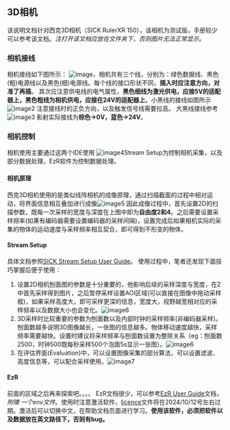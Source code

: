 ## 3D相机
该说明文档针对西克3D相机（SICK RulerXR 150），该相机为测试版，手册较少可以参考该文档。_注打开该文档应放在文件夹下，否则图片无法正常显示。_

### 相机接线
相机接线如下图所示：
![image](./picture/green_line.jpg)，相机共有三个线，分别为：绿色数据线、黑色(粗)电源线以及黑色(细)电源线。每个线的接口形状不同，**插入时应注意方向，对准了再插**。
其次应注意供电线的电气属性，**黑色细线为激光供电，应接5V的适配器上，黑色粗线为相机供电，应接在24V的适配器上**。小黑线的接线如图所示
![image2](./picture/xiaojiexian.jpg)
注意接线时的正负方向，以及触发信号线需要拉高。
大黑线接线参考![image3](./picture/dajiexian.png)
影射实际接线为**棕色->0V，蓝色->24V**。
### 相机控制
相机使用主要通过这两个IDE使用
![image4](./picture/ide.png)Stream Setup为控制相机采集，以及部分数据处理，EzR软件为控制数据处理。
#### 相机原理
西克3D相机使用的是类似线阵相机的成像原理，通过扫描截面的过程中相对运动，将界面信息相互叠加进行成像![image5](./picture/chengxiang.png)
因此成像过程中，首先设置2D的扫描参数，既每一次采样的宽度与深度在上图中即为**自由度2和4**。之后需要设置采样频率(如果有编码器需要设置编码器的采样间隔)，设置完成后如果相机实际的采集的物体的运动速度与采样频率相互契合，即可得到不形变的物体。
#### Stream Setup
具体文档参照[SICK Stream Setup User Guide](./picture/Stream%20Setup软件培训_V8.0.0.2634_20220526.pptx)。
使用过程中，笔者还发现下面技巧掌握后便于使用：
1. 设置2D相机刨面图的参数是十分重要的，他影响后续的采样深度与宽度，在2中首先采样得到图片，之后暂停采样设置AOI区域(可以直接在图像中拖动采样框)，如果采样高度大，即可采样更深的信息，宽度大，视野越宽相对应的采样频率以及数据大小也会变化。![image6](./picture/setup1.png)
2. 3D采样时比较重要的参数为刨面数以及内部时钟的采样频率(非编码器采样)。刨面数越多说明3D图像越长，一张图的信息越多。物体移动速度越快，采样频率需要越快。设置时建议将采样频率与刨面数设置为整除关系（eg：刨面数2500，时钟500既每秒采样500个泡面5s显示一张图）。![image6](./picture/paomianshu.png)
3. 在评估界面(Evaluation)中，可以设置图像采集的部分算法，可以设置滤波、高度信息等，可以配合采样使用。![image7](./picture/caijisuanfa.png)

#### EzR
前面的区域之后再来探索吧。。。。
EzR文档很少，可以参考[EzR User Guide](./EvR/Tutorial%201%20-%20Getting%20Started.pdf)文档，_附赠 一个env文件_。使用时注意激活软件，[licence](./EvR/2023_10_EasyRanger7050.ezrlic)文件将在2024/10/12号左右过期。激活后可以切换中文，在帮助文档页面进行学习。**使用该软件，必须把软件以及数据放在英文路径下，否则有bug。**